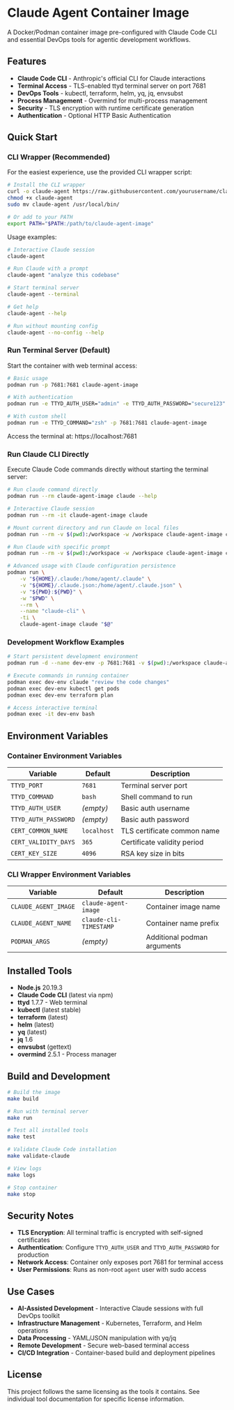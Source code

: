 # Claude Agent Container Image

A Docker/Podman container image pre-configured with Claude Code CLI and essential DevOps tools for agentic development workflows.

## Features

- **Claude Code CLI** - Anthropic's official CLI for Claude interactions
- **Terminal Access** - TLS-enabled ttyd terminal server on port 7681
- **DevOps Tools** - kubectl, terraform, helm, yq, jq, envsubst
- **Process Management** - Overmind for multi-process management
- **Security** - TLS encryption with runtime certificate generation
- **Authentication** - Optional HTTP Basic Authentication

## Quick Start

### CLI Wrapper (Recommended)

For the easiest experience, use the provided CLI wrapper script:

```bash
# Install the CLI wrapper
curl -o claude-agent https://raw.githubusercontent.com/yourusername/claude-agent-image/main/claude-agent
chmod +x claude-agent
sudo mv claude-agent /usr/local/bin/

# Or add to your PATH
export PATH="$PATH:/path/to/claude-agent-image"
```

Usage examples:
```bash
# Interactive Claude session
claude-agent

# Run Claude with a prompt
claude-agent "analyze this codebase"

# Start terminal server
claude-agent --terminal

# Get help
claude-agent --help

# Run without mounting config
claude-agent --no-config --help
```

### Run Terminal Server (Default)

Start the container with web terminal access:

```bash
# Basic usage
podman run -p 7681:7681 claude-agent-image

# With authentication
podman run -e TTYD_AUTH_USER="admin" -e TTYD_AUTH_PASSWORD="secure123" -p 7681:7681 claude-agent-image

# With custom shell
podman run -e TTYD_COMMAND="zsh" -p 7681:7681 claude-agent-image
```

Access the terminal at: https://localhost:7681

### Run Claude CLI Directly

Execute Claude Code commands directly without starting the terminal server:

```bash
# Run claude command directly
podman run --rm claude-agent-image claude --help

# Interactive Claude session
podman run --rm -it claude-agent-image claude

# Mount current directory and run Claude on local files
podman run --rm -v $(pwd):/workspace -w /workspace claude-agent-image claude "analyze this codebase"

# Run Claude with specific prompt
podman run --rm -v $(pwd):/workspace -w /workspace claude-agent-image claude "fix the bug in main.py"

# Advanced usage with Claude configuration persistence
podman run \
    -v "${HOME}/.claude:/home/agent/.claude" \
    -v "${HOME}/.claude.json:/home/agent/.claude.json" \
    -v "${PWD}:${PWD}" \
    -w "$PWD" \
    --rm \
    --name "claude-cli" \
    -ti \
    claude-agent-image claude "$@"
```

### Development Workflow Examples

```bash
# Start persistent development environment
podman run -d --name dev-env -p 7681:7681 -v $(pwd):/workspace claude-agent-image

# Execute commands in running container
podman exec dev-env claude "review the code changes"
podman exec dev-env kubectl get pods
podman exec dev-env terraform plan

# Access interactive terminal
podman exec -it dev-env bash
```

## Environment Variables

### Container Environment Variables

| Variable | Default | Description |
|----------|---------|-------------|
| `TTYD_PORT` | `7681` | Terminal server port |
| `TTYD_COMMAND` | `bash` | Shell command to run |
| `TTYD_AUTH_USER` | _(empty)_ | Basic auth username |
| `TTYD_AUTH_PASSWORD` | _(empty)_ | Basic auth password |
| `CERT_COMMON_NAME` | `localhost` | TLS certificate common name |
| `CERT_VALIDITY_DAYS` | `365` | Certificate validity period |
| `CERT_KEY_SIZE` | `4096` | RSA key size in bits |

### CLI Wrapper Environment Variables

| Variable | Default | Description |
|----------|---------|-------------|
| `CLAUDE_AGENT_IMAGE` | `claude-agent-image` | Container image name |
| `CLAUDE_AGENT_NAME` | `claude-cli-TIMESTAMP` | Container name prefix |
| `PODMAN_ARGS` | _(empty)_ | Additional podman arguments |

## Installed Tools

- **Node.js** 20.19.3
- **Claude Code CLI** (latest via npm)
- **ttyd** 1.7.7 - Web terminal
- **kubectl** (latest stable)
- **terraform** (latest)
- **helm** (latest)
- **yq** (latest)
- **jq** 1.6
- **envsubst** (gettext)
- **overmind** 2.5.1 - Process manager

## Build and Development

```bash
# Build the image
make build

# Run with terminal server
make run

# Test all installed tools
make test

# Validate Claude Code installation
make validate-claude

# View logs
make logs

# Stop container
make stop
```

## Security Notes

- **TLS Encryption**: All terminal traffic is encrypted with self-signed certificates
- **Authentication**: Configure `TTYD_AUTH_USER` and `TTYD_AUTH_PASSWORD` for production
- **Network Access**: Container only exposes port 7681 for terminal access
- **User Permissions**: Runs as non-root `agent` user with sudo access

## Use Cases

- **AI-Assisted Development** - Interactive Claude sessions with full DevOps toolkit
- **Infrastructure Management** - Kubernetes, Terraform, and Helm operations
- **Data Processing** - YAML/JSON manipulation with yq/jq
- **Remote Development** - Secure web-based terminal access
- **CI/CD Integration** - Container-based build and deployment pipelines

## License

This project follows the same licensing as the tools it contains. See individual tool documentation for specific license information.